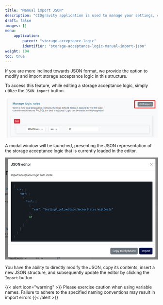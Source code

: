 ```yaml
---
title: "Manual import JSON"
description: "CIDgravity application is used to manage your settings, clients and pricing models acceptance rules"
draft: false
images: []
menu:
    application:
        parent: "storage-acceptance-logic"
        identifier: "storage-acceptance-logic-manual-import-json"
weight: 104
toc: true
---
```


If you are more inclined towards JSON format, we provide the option to modify and import storage acceptance logic in this structure.

To access this feature, while editing a storage acceptance logic, simply utilize the `JSON import` button.

![Acceptance JSON import for a storage acceptance logic](access-json-import-acceptance-logic.png)

A modal window will be launched, presenting the JSON representation of the storage acceptance logic that is currently loaded in the editor.

![Modal JSON import for a storage acceptance logic](modal-json-import.png)

You have the ability to directly modify the JSON, copy its contents, insert a new JSON structure, and subsequently update the editor by clicking the `Import` button.

{{< alert icon="warning" >}}
Please exercise caution when using variable names. Failure to adhere to the specified naming conventions may result in import errors
{{< /alert >}}